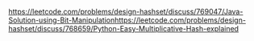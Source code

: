 https://leetcode.com/problems/design-hashset/discuss/769047/Java-Solution-using-Bit-Manipulation
​
https://leetcode.com/problems/design-hashset/discuss/768659/Python-Easy-Multiplicative-Hash-explained
​
​
